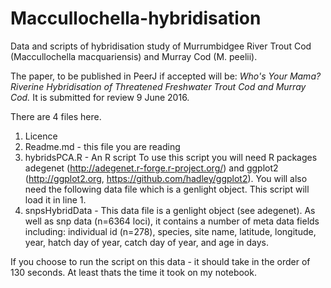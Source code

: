 # Maccullochella-hybridisation
Data and scripts of hybridisation study of Murrumbidgee River Trout Cod (Maccullochella macquariensis) and Murray Cod (M. peelii).

The paper, to be published in PeerJ if accepted  will be: *Who's Your Mama? Riverine Hybridisation of Threatened Freshwater Trout Cod and Murray Cod.* It is submitted for review 9 June 2016.

There are 4 files here. 

1. Licence
2. Readme.md - this file you are reading
3. hybridsPCA.R - An R script To use this script you will need R packages adegenet (http://adegenet.r-forge.r-project.org/) and ggplot2 (http://ggplot2.org, https://github.com/hadley/ggplot2). You will also need the following data file which is a genlight object. This script will load it in line 1.
4. snpsHybridData - This data file is a genlight object (see adegenet). As well as snp data (n=6364 loci), it contains a number of meta data fields including: individual id (n=278), species, site name, latitude, longitude, year, hatch day of year, catch day of year, and age in days.

If you choose to run the script on this data - it should take in the order of 130 seconds. At least thats the time it took on my notebook.
